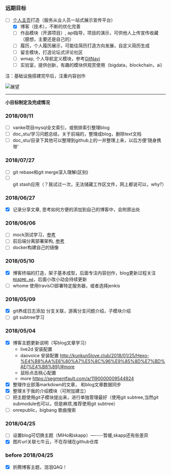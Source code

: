 ### 远期目标

- [ ] [个人主页][1]打造（服务从业人员一站式展示宣传平台）
  - [x] 博客（技术），不断的优化完善
  - [ ] 作品模块（开源项目）, api指导，项目的演示，可供他人上传宣传收藏（臆想，主要还是自己的）
  - [ ] 履历，个人履历展示，可能往简历打造方向发展，自定义简历生成
  - [ ] 留言模块，打造论坛式评论社区
  - [ ] wmap, 个人导航定义模块，参考[GitNavi][2]
  - [ ] 实验室，提供创新，有趣的模块供观赏使用（bigdata，blockchain，ai）

注：基础设施搭建完毕后，注重内容创作

![展望][3]

---

**小目标制定及完成情况**

### 2018/09/11
- [ ] vanke项目mysql全文索引，或倒排索引整理blog
- [ ] doc_stu/学习问题总结，关于前端的，整理成blog，删除text文档
- [ ] doc_stu/目录下其他可以整理到github上的一并整理上来，以后方便'随身携带'

### 2018/07/27
- [ ] git rebase和git merge深入理解(区别)
- [ ] git stash应用（？我试过一次，无法储藏工作区文件，网上都说可以，why?）

### 2018/06/27
- [x] 记录分享文章, 思考如何方便的添加到自己的博客中，会附原出处

### 2018/06/06

- [ ] mock测试学习，[参考][6]
- [ ] 前后端分离部署架构, [参考][5]
- [ ] docker构建自己的镜像

### 2018/05/10

- [x] 博客终端的打造，架子基本成型，后面专注内容创作，blog更新过程关注[`README.md`][4]，后面小改小动会持续更新
- [ ] whome 使用travisCI部署特定服务器，或者选择jenkis

### 2018/05/09

- [x] git养成日志添加 分支关联，游离分支问题介绍，子模块介绍
- [ ] git subtree学习

### 2018/05/04

- [x] 博客主题更新说明（写blog文章学习）
  - live2d 安装配置
  - daovoice 安装配置 http://kunkun5love.club/2018/01/25/Hexo-%E4%B8%AA%E6%80%A7%E5%8C%96%E9%85%8D%E7%BD%AE(%E4%B8%89)/#more
  - 鼠标点击桃心配置
  - more https://segmentfault.com/a/1190000009544924
- [x] 整理作业部落markdown的文章， 和blog文章数据同步
- [x] 整理关于我的介绍模块（可附加建立）
- [ ] 把主题使用git子模块提出来，进行单独管理最好（使用git subtree,当然git submodule也可以，但是麻烦,推荐使用git subtree）
- [ ] onrepublic，bigbang 歌曲搜索

### 2018/04/25

- [ ] 设置blog可切换主题（MiHo和skapp）—----暂缓,skapp还有些差异
- [x] 图片url关联七牛云，不在存储在github仓库

### before 2018/04/25

- [x] 折腾博客主题，泪泪QAQ！

[1]: https://willhappy.cn/
[2]: http://www.gitnavi.com/
[3]: http://img.willhappy.cn/18-5-10/49725989.jpg
[4]: https://github.com/williamHappy/williamHappy.github.io/blob/blog_source/README.md
[5]: https://segmentfault.com/a/1190000009329474?name=tec&description=&isPrivate=1
[6]: https://github.com/thx/rap2-delos
